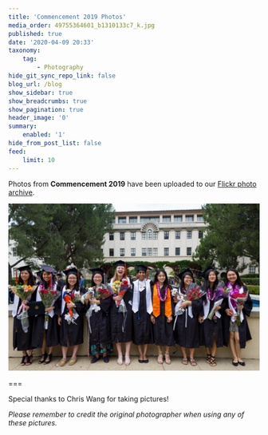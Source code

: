 ```yaml
---
title: 'Commencement 2019 Photos'
media_order: 49755364601_b1310133c7_k.jpg
published: true
date: '2020-04-09 20:33'
taxonomy:
    tag:
        - Photography
hide_git_sync_repo_link: false
blog_url: /blog
show_sidebar: true
show_breadcrumbs: true
show_pagination: true
header_image: '0'
summary:
    enabled: '1'
hide_from_post_list: false
feed:
    limit: 10
---
```


Photos from **Commencement 2019** have been uploaded to our [Flickr photo archive](https://www.flickr.com/photos/bigtyearbook/collections/72157677199517287/).

![](49755364601_b1310133c7_k.jpg)

===

Special thanks to Chris Wang for taking pictures!

_Please remember to credit the original photographer when using any of these pictures._